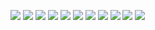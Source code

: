 ![](https://user-images.githubusercontent.com/69413160/162631463-cfaa9dc5-7bf1-4e51-a4e5-8e0f99116754.png)
![](https://user-images.githubusercontent.com/69413160/162631513-d6b94a72-c46e-466b-a2d0-2beddd1b100d.png)
![](https://user-images.githubusercontent.com/69413160/162631545-5cd6ae00-9ac2-4e7f-b62d-df63e582b5ea.png)
![](https://user-images.githubusercontent.com/69413160/162631569-bb0d5594-e519-48f8-aa00-a2812d301032.png)
![](https://user-images.githubusercontent.com/69413160/162631599-e4a60cfd-907f-4894-9cd2-79b0ff982188.png)
![](https://user-images.githubusercontent.com/69413160/162631709-127d3bba-a6de-403b-a3fa-78eceae2d115.png)
![](https://user-images.githubusercontent.com/69413160/162631727-9acfe72f-af70-4103-8518-fb5c10e1210f.png)
![](https://user-images.githubusercontent.com/69413160/162631747-41556ec8-8d7b-4099-b5f3-d38f6a4a5fab.png)
![](https://user-images.githubusercontent.com/69413160/162631784-75cd3432-e7ce-4755-8ccd-e3fbf4bd0cfa.png)
![](https://user-images.githubusercontent.com/69413160/162631806-c37b1313-6f79-4812-af75-008a12b9eb95.png)
![](https://user-images.githubusercontent.com/69413160/162631862-b8b1da4a-1326-4e20-baac-780646ed15ee.png)

